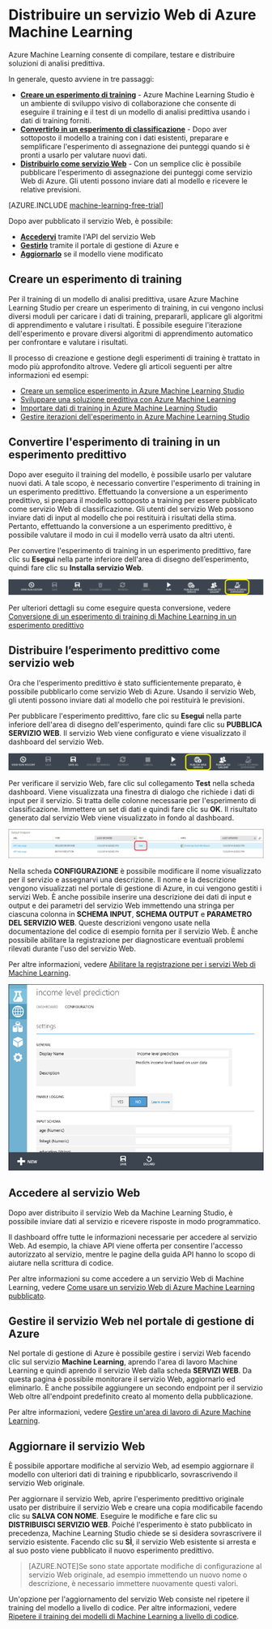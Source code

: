 <properties
	pageTitle="Distribuire un servizio Web di Machine Learning | Microsoft Azure"
	description="Come convertire un esperimento di training in un esperimento predittivo, prepararlo per la distribuzione e distribuirlo come servizio Web di Azure Machine Learning."
	services="machine-learning"
	documentationCenter=""
	authors="garyericson"
	manager="paulettm"
	editor="cgronlun"/>

<tags
	ms.service="machine-learning"
	ms.workload="data-services"
	ms.tgt_pltfrm="na"
	ms.devlang="na"
	ms.topic="article"
	ms.date="09/09/2015"
	ms.author="garye"/>

# Distribuire un servizio Web di Azure Machine Learning

Azure Machine Learning consente di compilare, testare e distribuire soluzioni di analisi predittiva.

In generale, questo avviene in tre passaggi:

- **[Creare un esperimento di training]** - Azure Machine Learning Studio è un ambiente di sviluppo visivo di collaborazione che consente di eseguire il training e il test di un modello di analisi predittiva usando i dati di training forniti.
- **[Convertirlo in un esperimento di classificazione]** - Dopo aver sottoposto il modello a training con i dati esistenti, preparare e semplificare l'esperimento di assegnazione dei punteggi quando si è pronti a usarlo per valutare nuovi dati.
- **[Distribuirlo come servizio Web]** - Con un semplice clic è possibile pubblicare l'esperimento di assegnazione dei punteggi come servizio Web di Azure. Gli utenti possono inviare dati al modello e ricevere le relative previsioni.

[AZURE.INCLUDE [machine-learning-free-trial](../../includes/machine-learning-free-trial.md)]

Dopo aver pubblicato il servizio Web, è possibile:

- **[Accedervi]** tramite l'API del servizio Web
- **[Gestirlo]** tramite il portale di gestione di Azure e
- **[Aggiornarlo]** se il modello viene modificato

[Creare un esperimento di training]: #create-a-training-experiment
[Convertirlo in un esperimento di classificazione]: #convert-the-training-experiment-to-a-predictive-experiment
[Distribuirlo come servizio Web]: #deploy-the-predictive-experiment-as-a-web-service
[Accedervi]: #access-the-web-service
[Gestirlo]: #manage-the-web-service-in-the-azure-management-portal
[Aggiornarlo]: #update-the-web-service


## Creare un esperimento di training

Per il training di un modello di analisi predittiva, usare Azure Machine Learning Studio per creare un esperimento di training, in cui vengono inclusi diversi moduli per caricare i dati di training, prepararli, applicare gli algoritmi di apprendimento e valutare i risultati. È possibile eseguire l'iterazione dell'esperimento e provare diversi algoritmi di apprendimento automatico per confrontare e valutare i risultati.

Il processo di creazione e gestione degli esperimenti di training è trattato in modo più approfondito altrove. Vedere gli articoli seguenti per altre informazioni ed esempi:

- [Creare un semplice esperimento in Azure Machine Learning Studio](machine-learning-create-experiment.md)
- [Sviluppare una soluzione predittiva con Azure Machine Learning](machine-learning-walkthrough-develop-predictive-solution.md)
- [Importare dati di training in Azure Machine Learning Studio](machine-learning-import-data.md)
- [Gestire iterazioni dell'esperimento in Azure Machine Learning Studio](machine-learning-manage-experiment-iterations.md)

## Convertire l'esperimento di training in un esperimento predittivo

Dopo aver eseguito il training del modello, è possibile usarlo per valutare nuovi dati. A tale scopo, è necessario convertire l'esperimento di training in un esperimento predittivo. Effettuando la conversione a un esperimento predittivo, si prepara il modello sottoposto a training per essere pubblicato come servizio Web di classificazione. Gli utenti del servizio Web possono inviare dati di input al modello che poi restituirà i risultati della stima. Pertanto, effettuando la conversione a un esperimento predittivo, è possibile valutare il modo in cui il modello verrà usato da altri utenti.

Per convertire l'esperimento di training in un esperimento predittivo, fare clic su **Esegui** nella parte inferiore dell'area di disegno dell’esperimento, quindi fare clic su **Installa servizio Web**.

![Eseguire la conversione a un esperimento di assegnazione dei punteggi](./media/machine-learning-publish-a-machine-learning-web-service/figure-1.png)

Per ulteriori dettagli su come eseguire questa conversione, vedere [Conversione di un esperimento di training di Machine Learning in un esperimento predittivo](machine-learning-convert-training-experiment-to-scoring-experiment.md)


## Distribuire l’esperimento predittivo come servizio web

Ora che l'esperimento predittivo è stato sufficientemente preparato, è possibile pubblicarlo come servizio Web di Azure. Usando il servizio Web, gli utenti possono inviare dati al modello che poi restituirà le previsioni.

Per pubblicare l'esperimento predittivo, fare clic su **Esegui** nella parte inferiore dell'area di disegno dell'esperimento, quindi fare clic su **PUBBLICA SERVIZIO WEB**. Il servizio Web viene configurato e viene visualizzato il dashboard del servizio Web.

![Distribuire il servizio web](./media/machine-learning-publish-a-machine-learning-web-service/figure-2.png)

Per verificare il servizio Web, fare clic sul collegamento **Test** nella scheda dashboard. Viene visualizzata una finestra di dialogo che richiede i dati di input per il servizio. Si tratta delle colonne necessarie per l'esperimento di classificazione. Immettere un set di dati e quindi fare clic su **OK**. Il risultato generato dal servizio Web viene visualizzato in fondo al dashboard.

![Testare il servizio Web](./media/machine-learning-publish-a-machine-learning-web-service/figure-3.png)

Nella scheda **CONFIGURAZIONE** è possibile modificare il nome visualizzato per il servizio e assegnarvi una descrizione. Il nome e la descrizione vengono visualizzati nel portale di gestione di Azure, in cui vengono gestiti i servizi Web. È anche possibile inserire una descrizione dei dati di input e output e dei parametri del servizio Web immettendo una stringa per ciascuna colonna in **SCHEMA INPUT**, **SCHEMA OUTPUT** e **PARAMETRO DEL SERVIZIO WEB**. Queste descrizioni vengono usate nella documentazione del codice di esempio fornita per il servizio Web. È anche possibile abilitare la registrazione per diagnosticare eventuali problemi rilevati durante l'uso del servizio Web.

Per altre informazioni, vedere [Abilitare la registrazione per i servizi Web di Machine Learning](machine-learning-web-services-logging.md).

![Configurare il servizio Web](./media/machine-learning-publish-a-machine-learning-web-service/figure-4.png)


## Accedere al servizio Web

Dopo aver distribuito il servizio Web da Machine Learning Studio, è possibile inviare dati al servizio e ricevere risposte in modo programmatico.

Il dashboard offre tutte le informazioni necessarie per accedere al servizio Web. Ad esempio, la chiave API viene offerta per consentire l'accesso autorizzato al servizio, mentre le pagine della guida API hanno lo scopo di aiutare nella scrittura di codice.

Per altre informazioni su come accedere a un servizio Web di Machine Learning, vedere [Come usare un servizio Web di Azure Machine Learning pubblicato](machine-learning-consume-web-services.md).


## Gestire il servizio Web nel portale di gestione di Azure

Nel portale di gestione di Azure è possibile gestire i servizi Web facendo clic sul servizio **Machine Learning**, aprendo l'area di lavoro Machine Learning e quindi aprendo il servizio Web dalla scheda **SERVIZI WEB**. Da questa pagina è possibile monitorare il servizio Web, aggiornarlo ed eliminarlo. È anche possibile aggiungere un secondo endpoint per il servizio Web oltre all'endpoint predefinito creato al momento della pubblicazione.

Per altre informazioni, vedere [Gestire un'area di lavoro di Azure Machine Learning](machine-learning-manage-workspace.md).
<!-- When this article gets published, fix the link and uncomment
For more information on how to manage Azure Machine Learning web service endpoints using the REST API, see **Azure machine learning web service endpoints**.
-->


## Aggiornare il servizio Web

È possibile apportare modifiche al servizio Web, ad esempio aggiornare il modello con ulteriori dati di training e ripubblicarlo, sovrascrivendo il servizio Web originale.

Per aggiornare il servizio Web, aprire l'esperimento predittivo originale usato per distribuire il servizio Web e creare una copia modificabile facendo clic su **SALVA CON NOME**. Eseguire le modifiche e fare clic su **DISTRIBUISCI SERVIZIO WEB**. Poiché l'esperimento è stato pubblicato in precedenza, Machine Learning Studio chiede se si desidera sovrascrivere il servizio esistente. Facendo clic su **SÌ**, il servizio Web esistente si arresta e al suo posto viene pubblicato il nuovo esperimento predittivo.

> [AZURE.NOTE]Se sono state apportate modifiche di configurazione al servizio Web originale, ad esempio immettendo un nuovo nome o descrizione, è necessario immettere nuovamente questi valori.

Un'opzione per l'aggiornamento del servizio Web consiste nel ripetere il training del modello a livello di codice. Per altre informazioni, vedere [Ripetere il training dei modelli di Machine Learning a livello di codice](machine-learning-retrain-models-programmatically.md).

<!---HONumber=Oct15_HO3-->